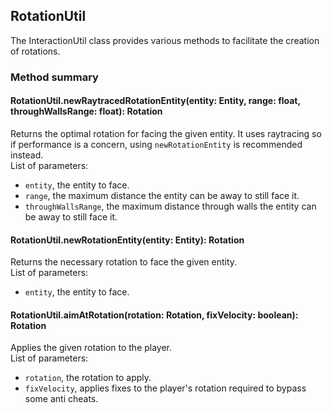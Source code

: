 ## RotationUtil

The InteractionUtil class provides various methods to facilitate the creation of rotations.

### Method summary

#### RotationUtil.newRaytracedRotationEntity(entity: Entity, range: float, throughWallsRange: float): Rotation
Returns the optimal rotation for facing the given entity. It uses raytracing so if performance is a concern, using `newRotationEntity` is recommended instead. \
List of parameters:
- `entity`, the entity to face.
- `range`, the maximum distance the entity can be away to still face it.
- `throughWallsRange`, the maximum distance through walls the entity can be away to still face it.

#### RotationUtil.newRotationEntity(entity: Entity): Rotation
Returns the necessary rotation to face the given entity. \
List of parameters:
- `entity`, the entity to face.

#### RotationUtil.aimAtRotation(rotation: Rotation, fixVelocity: boolean): Rotation
Applies the given rotation to the player. \
List of parameters:
- `rotation`, the rotation to apply.
- `fixVelocity`, applies fixes to the player's rotation required to bypass some anti cheats.